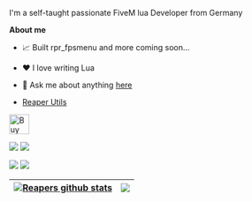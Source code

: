 
I'm a self-taught passionate FiveM lua Developer from Germany

**About me**

- 📈 Built rpr_fpsmenu and more coming soon...

- ❤️ I love writing Lua

- 💬 Ask me about anything [here](https://github.com/141reaper/141reaper/issues)

- [Reaper Utils](https://141reaper.github.io/)

<a href='https://ko-fi.com/E1E314DKJG' target='_blank'><img height='36' style='border:0px;height:36px;' src='https://storage.ko-fi.com/cdn/kofi5.png?v=3' border='0' alt='Buy Me a Coffee at ko-fi.com' /></a>
  
<img src="https://img.shields.io/badge/Lua-2C2D72?style=for-the-badge&logo=lua&logoColor=white" />  <img src="https://img.shields.io/badge/HTML-2C2D72?style=for-the-badge&logo=html5&logoColor=white&color=E34F26" />


[<img src="https://img.shields.io/badge/Discord-7289DA?style=for-the-badge&logo=discord&logoColor=white" />](https://discord.com/users/1042446188756082708) [<img src="https://img.shields.io/badge/Twitch-9146FF?style=for-the-badge&logo=twitch&logoColor=white" />](https://twitch.tv/141reaper)

| <a href="https://github.com/anuraghazra/github-readme-stats"><img align="center" src="https://github-readme-stats.vercel.app/api?username=141reaper&show_icons=true&include_all_commits=true&theme=buefy&hide_border=true" alt="Reapers github stats" /></a> | <a href="https://github.com/anuraghazra/github-readme-stats"><img align="center" src="https://github-readme-stats.vercel.app/api/top-langs/?username=141reaper&layout=compact&theme=buefy&hide_border=true" /></a> |
| ------------- | ------------- |

